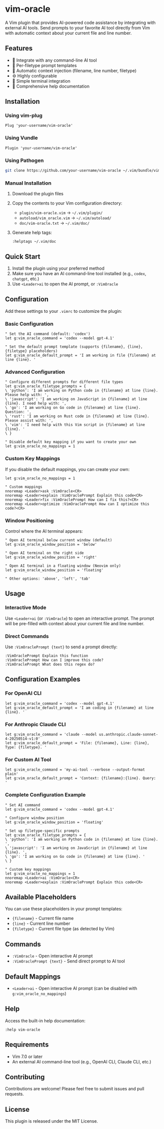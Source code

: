 # vim-oracle

A Vim plugin that provides AI-powered code assistance by integrating with external AI tools. Send prompts to your favorite AI tool directly from Vim with automatic context about your current file and line number.

## Features

- 🤖 Integrate with any command-line AI tool
- 📁 Per-filetype prompt templates
- 🎯 Automatic context injection (filename, line number, filetype)
- ⚙️ Highly configurable
- 🔗 Simple terminal integration
- 📝 Comprehensive help documentation

## Installation

### Using vim-plug

```vim
Plug 'your-username/vim-oracle'
```

### Using Vundle

```vim
Plugin 'your-username/vim-oracle'
```

### Using Pathogen

```bash
git clone https://github.com/your-username/vim-oracle ~/.vim/bundle/vim-oracle
```

### Manual Installation

1. Download the plugin files
2. Copy the contents to your Vim configuration directory:
   - `plugin/vim-oracle.vim` → `~/.vim/plugin/`
   - `autoload/vim_oracle.vim` → `~/.vim/autoload/`
   - `doc/vim-oracle.txt` → `~/.vim/doc/`

3. Generate help tags:
   ```vim
   :helptags ~/.vim/doc
   ```

## Quick Start

1. Install the plugin using your preferred method
2. Make sure you have an AI command-line tool installed (e.g., `codex`, `chatgpt`, etc.)
3. Use `<Leader>ai` to open the AI prompt, or `:VimOracle`

## Configuration

Add these settings to your `.vimrc` to customize the plugin:

### Basic Configuration

```vim
" Set the AI command (default: 'codex')
let g:vim_oracle_command = 'codex --model gpt-4.1'

" Set the default prompt template (supports {filename}, {line}, {filetype} placeholders)
let g:vim_oracle_default_prompt = 'I am working in file {filename} at line {line}. '
```

### Advanced Configuration

```vim
" Configure different prompts for different file types
let g:vim_oracle_filetype_prompts = {
\ 'python': 'I am working on Python code in {filename} at line {line}. Please help with: ',
\ 'javascript': 'I am working on JavaScript in {filename} at line {line}. I need help with: ',
\ 'go': 'I am working on Go code in {filename} at line {line}. Question: ',
\ 'rust': 'I am working on Rust code in {filename} at line {line}. Please assist with: ',
\ 'vim': 'I need help with this Vim script in {filename} at line {line}. '
\ }

" Disable default key mapping if you want to create your own
let g:vim_oracle_no_mappings = 1
```

### Custom Key Mappings

If you disable the default mappings, you can create your own:

```vim
let g:vim_oracle_no_mappings = 1

" Custom mappings
nnoremap <Leader>ask :VimOracle<CR>
nnoremap <Leader>explain :VimOraclePrompt Explain this code<CR>
nnoremap <Leader>fix :VimOraclePrompt How can I fix this?<CR>
nnoremap <Leader>optimize :VimOraclePrompt How can I optimize this code?<CR>
```

### Window Positioning

Control where the AI terminal appears:

```vim
" Open AI terminal below current window (default)
let g:vim_oracle_window_position = 'below'

" Open AI terminal on the right side
let g:vim_oracle_window_position = 'right'

" Open AI terminal in a floating window (Neovim only)
let g:vim_oracle_window_position = 'floating'

" Other options: 'above', 'left', 'tab'
```

## Usage

### Interactive Mode

Use `<Leader>ai` (or `:VimOracle`) to open an interactive prompt. The prompt will be pre-filled with context about your current file and line number.

### Direct Commands

Use `:VimOraclePrompt {text}` to send a prompt directly:

```vim
:VimOraclePrompt Explain this function
:VimOraclePrompt How can I improve this code?
:VimOraclePrompt What does this regex do?
```

## Configuration Examples

### For OpenAI CLI

```vim
let g:vim_oracle_command = 'codex --model gpt-4.1'
let g:vim_oracle_default_prompt = 'I am coding in {filename} at line {line}. '
```

### For Anthropic Claude CLI

```vim
let g:vim_oracle_command = 'claude --model us.anthropic.claude-sonnet-4-20250514-v1:0'
let g:vim_oracle_default_prompt = 'File: {filename}, Line: {line}, Type: {filetype}. '
```

### For Custom AI Tool

```vim
let g:vim_oracle_command = 'my-ai-tool --verbose --output-format plain'
let g:vim_oracle_default_prompt = 'Context: {filename}:{line}. Query: '
```

### Complete Configuration Example

```vim
" Set AI command
let g:vim_oracle_command = 'codex --model gpt-4.1'

" Configure window position
let g:vim_oracle_window_position = 'floating'

" Set up filetype-specific prompts
let g:vim_oracle_filetype_prompts = {
\ 'python': 'I am working on Python code in {filename} at line {line}. ',
\ 'javascript': 'I am working on JavaScript in {filename} at line {line}. ',
\ 'go': 'I am working on Go code in {filename} at line {line}. '
\ }

" Custom key mappings
let g:vim_oracle_no_mappings = 1
nnoremap <Leader>ai :VimOracle<CR>
nnoremap <Leader>explain :VimOraclePrompt Explain this code<CR>
```

## Available Placeholders

You can use these placeholders in your prompt templates:

- `{filename}` - Current file name
- `{line}` - Current line number  
- `{filetype}` - Current file type (as detected by Vim)

## Commands

- `:VimOracle` - Open interactive AI prompt
- `:VimOraclePrompt {text}` - Send direct prompt to AI tool

## Default Mappings

- `<Leader>ai` - Open interactive AI prompt (can be disabled with `g:vim_oracle_no_mappings`)

## Help

Access the built-in help documentation:

```vim
:help vim-oracle
```

## Requirements

- Vim 7.0 or later
- An external AI command-line tool (e.g., OpenAI CLI, Claude CLI, etc.)

## Contributing

Contributions are welcome! Please feel free to submit issues and pull requests.

## License

This plugin is released under the MIT License.
